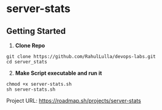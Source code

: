# server-stats

## Getting Started

1. **Clone Repo**

```
git clone https://github.com/RahulLulla/devops-labs.git
cd server_stats
```

2. **Make Script executable and run it**

```
chmod +x server-stats.sh
sh server-stats.sh
```

Project URL:
https://roadmap.sh/projects/server-stats
